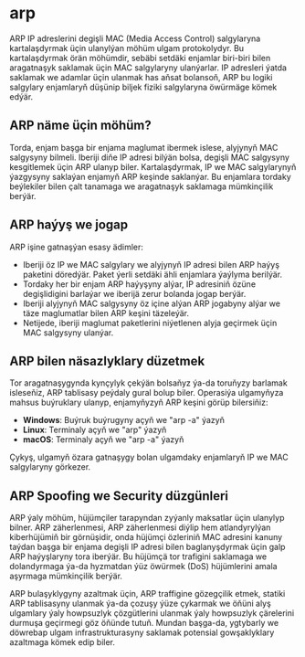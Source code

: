 # arp

ARP IP adreslerini degişli MAC (Media Access Control) salgylaryna kartalaşdyrmak üçin ulanylýan möhüm ulgam protokolydyr. Bu kartalaşdyrmak örän möhümdir, sebäbi setdäki enjamlar biri-biri bilen aragatnaşyk saklamak üçin MAC salgylaryny ulanýarlar. IP adresleri ýatda saklamak we adamlar üçin ulanmak has aňsat bolansoň, ARP bu logiki salgylary enjamlaryň düşünip biljek fiziki salgylaryna öwürmäge kömek edýär.

## ARP näme üçin möhüm?

Torda, enjam başga bir enjama maglumat ibermek islese, alyjynyň MAC salgysyny bilmeli. Iberiji diňe IP adresi bilýän bolsa, degişli MAC salgysyny kesgitlemek üçin ARP ulanyp biler. Kartalaşdyrmak, IP we MAC salgylarynyň ýazgysyny saklaýan enjamyň ARP keşinde saklanýar. Bu enjamlara tordaky beýlekiler bilen çalt tanamaga we aragatnaşyk saklamaga mümkinçilik berýär.

## ARP haýyş we jogap

ARP işine gatnaşýan esasy ädimler:

- Iberiji öz IP we MAC salgylary we alyjynyň IP adresi bilen ARP haýyş paketini döredýär. Paket ýerli setdäki ähli enjamlara ýaýlyma berilýär.
- Tordaky her bir enjam ARP haýyşyny alýar, IP adresiniň özüne degişlidigini barlaýar we iberijä zerur bolanda jogap berýär.
- Iberiji alyjynyň MAC salgysyny öz içine alýan ARP jogabyny alýar we täze maglumatlar bilen ARP keşini täzeleýär.
- Netijede, iberiji maglumat paketlerini niýetlenen alyja geçirmek üçin MAC salgysyny ulanýar.

## ARP bilen näsazlyklary düzetmek

Tor aragatnaşygynda kynçylyk çekýän bolsaňyz ýa-da toruňyzy barlamak isleseňiz, ARP tablisasy peýdaly gural bolup biler. Operasiýa ulgamyňyza mahsus buýruklary ulanyp, enjamyňyzyň ARP keşini görüp bilersiňiz:

- **Windows**: Buýruk buýrugyny açyň we "arp -a" ýazyň
- **Linux**: Terminaly açyň we "arp" ýazyň
- **macOS**: Terminaly açyň we "arp -a" ýazyň

Çykyş, ulgamyň özara gatnaşygy bolan ulgamdaky enjamlaryň IP we MAC salgylaryny görkezer.

## ARP Spoofing we Security düzgünleri

ARP ýaly möhüm, hüjümçiler tarapyndan zyýanly maksatlar üçin ulanylyp bilner. ARP zäherlenmesi, ARP zäherlenmesi diýlip hem atlandyrylýan kiberhüjümiň bir görnüşidir, onda hüjümçi özleriniň MAC adresini kanuny taýdan başga bir enjama degişli IP adresi bilen baglanyşdyrmak üçin galp ARP haýyşlaryny tora iberýär. Bu hüjümçä tor trafigini saklamaga we dolandyrmaga ýa-da hyzmatdan ýüz öwürmek (DoS) hüjümlerini amala aşyrmaga mümkinçilik berýär.

ARP bulaşyklygyny azaltmak üçin, ARP traffigine gözegçilik etmek, statiki ARP tablisasyny ulanmak ýa-da çozuşy ýüze çykarmak we öňüni alyş ulgamlary ýaly howpsuzlyk çözgütlerini ulanmak ýaly howpsuzlyk çärelerini durmuşa geçirmegi göz öňünde tutuň. Mundan başga-da, ygtybarly we döwrebap ulgam infrastrukturasyny saklamak potensial gowşaklyklary azaltmaga kömek edip biler.